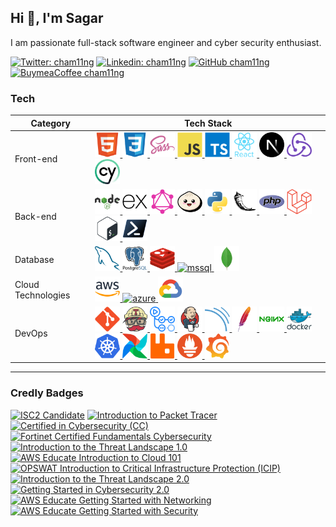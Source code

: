 ## Hi 👋, I'm Sagar

I am passionate full-stack software engineer and cyber security enthusiast.

[![Twitter: cham11ng](https://img.shields.io/twitter/follow/cham11ng?style=social)](https://twitter.com/cham11ng)
[![Linkedin: cham11ng](https://img.shields.io/badge/-cham11ng-blue?style=flat-square&logo=Linkedin&logoColor=white&link=https://www.linkedin.com/in/cham11ng/)](https://www.linkedin.com/in/cham11ng/)
[![GitHub cham11ng](https://img.shields.io/github/followers/cham11ng?label=follow&style=social)](https://github.com/cham11ng)
[![BuymeaCoffee cham11ng](https://img.shields.io/badge/-Buy%20me%20a%20Coffee-grey?logo=buy-me-a-coffee&style=social)](https://www.buymeacoffee.com/cham11ng)

### Tech

<table>
  <thead>
    <tr>
      <th>Category</th>
      <th>Tech Stack</th>
    </tr>
  </thead>
  <tbody>
    <tr>
      <td>Front-end</td>
      <td>
        <div class="skills">
          <a
            href="https://www.w3.org/TR/2008/WD-html5-20080122/"
            target="_blank"
            rel="noreferrer">
            <img
              src="https://raw.githubusercontent.com/devicons/devicon/master/icons/html5/html5-original.svg"
              alt="html5"
              width="40"
              height="40" />
          </a>
          <a
            href="https://www.w3.org/Style/CSS/Overview.en.html"
            target="_blank"
            rel="noreferrer">
            <img
              src="https://raw.githubusercontent.com/devicons/devicon/master/icons/css3/css3-original.svg"
              alt="css3"
              width="40"
              height="40" />
          </a>
          <a href="https://sass-lang.com/" target="_blank" rel="noreferrer">
            <img
              src="https://raw.githubusercontent.com/devicons/devicon/master/icons/sass/sass-original.svg"
              alt="sass"
              width="40"
              height="40" />
          </a>
          <a
            href="https://developer.mozilla.org/en-US/docs/Web/JavaScript"
            target="_blank"
            rel="noreferrer">
            <img
              src="https://raw.githubusercontent.com/devicons/devicon/master/icons/javascript/javascript-original.svg"
              alt="javascript"
              width="40"
              height="40" />
          </a>
          <a
            href="https://www.typescriptlang.org/"
            target="_blank"
            rel="noreferrer">
            <img
              src="https://raw.githubusercontent.com/devicons/devicon/master/icons/typescript/typescript-original.svg"
              alt="typescript"
              width="40"
              height="40" />
          </a>
          <a href="https://reactjs.org/" target="_blank" rel="noreferrer">
            <img
              src="https://raw.githubusercontent.com/devicons/devicon/master/icons/react/react-original-wordmark.svg"
              alt="react"
              width="40"
              height="40" />
          </a>
          <a href="https://nextjs.org/" target="_blank" rel="noreferrer">
            <img
              src="https://raw.githubusercontent.com/devicons/devicon/master/icons/nextjs/nextjs-original.svg"
              alt="nextjs"
              width="40"
              height="40" />
          </a>
          <a href="https://redux.js.org/" target="_blank" rel="noreferrer">
            <img
              src="https://raw.githubusercontent.com/devicons/devicon/master/icons/redux/redux-original.svg"
              alt="redux"
              width="40"
              height="40" />
          </a>
          <a href="https://www.cypress.io/" target="_blank" rel="noreferrer">
            <img
              src="https://raw.githubusercontent.com/devicons/devicon/master/icons/cypressio/cypressio-original.svg"
              alt="cypress"
              width="40"
              height="40" />
          </a>
        </div>
      </td>
    </tr>
    <tr>
      <td>Back-end</td>
      <td>
        <div class="skills">
          <a href="https://nodejs.org" target="_blank" rel="noreferrer">
            <img
              src="https://raw.githubusercontent.com/devicons/devicon/master/icons/nodejs/nodejs-original-wordmark.svg"
              alt="nodejs"
              width="40"
              height="40" />
          </a>
          <a href="https://expressjs.com/" target="_blank" rel="noreferrer">
            <img
              src="https://raw.githubusercontent.com/devicons/devicon/master/icons/express/express-original.svg"
              alt="expressjs"
              width="40"
              height="40" />
          </a>
          <a href="https://graphql.org/" target="_blank" rel="noreferrer">
            <img
              src="https://raw.githubusercontent.com/devicons/devicon/master/icons/graphql/graphql-plain.svg"
              alt="graphql"
              width="40"
              height="40" />
          </a>
          <a href="https://bun.sh/" target="_blank" rel="noreferrer">
            <img
              src="https://raw.githubusercontent.com/devicons/devicon/master/icons/bun/bun-original.svg"
              alt="bun"
              width="40"
              height="40" />
          </a>
          <a href="https://www.python.org" target="_blank" rel="noreferrer">
            <img
              src="https://raw.githubusercontent.com/devicons/devicon/master/icons/python/python-original.svg"
              alt="python"
              width="40"
              height="40" />
          </a>
          <a
            href="https://flask.palletsprojects.com/en/3.0.x/"
            target="_blank"
            rel="noreferrer">
            <img
              src="https://raw.githubusercontent.com/devicons/devicon/master/icons/flask/flask-original.svg"
              alt="flask"
              width="40"
              height="40" />
          </a>
          <a href="https://www.php.net" target="_blank" rel="noreferrer">
            <img
              src="https://raw.githubusercontent.com/devicons/devicon/master/icons/php/php-original.svg"
              alt="php"
              width="40"
              height="40" />
          </a>
          <a href="https://laravel.com/" target="_blank" rel="noreferrer">
            <img
              src="https://raw.githubusercontent.com/devicons/devicon/master/icons/laravel/laravel-original.svg"
              alt="laravel"
              width="40"
              height="40" />
          </a>
          <a
            href="https://www.gnu.org/software/bash/"
            target="_blank"
            rel="noreferrer">
            <img
              src="https://raw.githubusercontent.com/devicons/devicon/master/icons/bash/bash-original.svg"
              alt="bash"
              width="40"
              height="40" />
          </a>
          <a
            href="https://learn.microsoft.com/en-us/powershell/"
            target="_blank"
            rel="noreferrer">
            <img
              src="https://raw.githubusercontent.com/devicons/devicon/master/icons/powershell/powershell-original.svg"
              alt="powershell"
              width="40"
              height="40" />
          </a>
        </div>
      </td>
    </tr>
    <tr>
      <td>Database</td>
      <td>
        <div class="skills">
          <a href="https://www.mysql.com/" target="_blank" rel="noreferrer">
            <img
              src="https://raw.githubusercontent.com/devicons/devicon/master/icons/mysql/mysql-original.svg"
              alt="mysql"
              width="40"
              height="40" />
          </a>
          <a href="https://www.postgresql.org" target="_blank" rel="noreferrer">
            <img
              src="https://raw.githubusercontent.com/devicons/devicon/master/icons/postgresql/postgresql-original-wordmark.svg"
              alt="postgresql"
              width="40"
              height="40" />
          </a>
          <a href="https://redis.io/" target="_blank" rel="noreferrer">
            <img
              src="https://raw.githubusercontent.com/devicons/devicon/master/icons/redis/redis-original.svg"
              alt="redis"
              width="40"
              height="40" />
          </a>
          <a
            href="https://www.microsoft.com/en-us/sql-server"
            target="_blank"
            rel="noreferrer">
            <img
              src="https://www.svgrepo.com/show/303229/microsoft-sql-server-logo.svg"
              alt="mssql"
              width="40"
              height="40" />
          </a>
          <a href="https://www.mongodb.com" target="_blank" rel="noreferrer">
            <img
              src="https://raw.githubusercontent.com/devicons/devicon/master/icons/mongodb/mongodb-original.svg"
              alt="mongodb"
              width="40"
              height="40" />
          </a>
        </div>
      </td>
    </tr>
    <tr>
      <td>Cloud Technologies</td>
      <td>
        <div class="skills">
          <a href="https://aws.amazon.com" target="_blank" rel="noreferrer">
            <img
              src="https://raw.githubusercontent.com/devicons/devicon/master/icons/amazonwebservices/amazonwebservices-original-wordmark.svg"
              alt="aws"
              width="40"
              height="40" />
          </a>
          <a
            href="https://azure.microsoft.com/"
            target="_blank"
            rel="noreferrer">
            <img
              src="https://user-images.githubusercontent.com/25181517/183911544-95ad6ba7-09bf-4040-ac44-0adafedb9616.png"
              alt="azure"
              width="40"
              height="40" />
          </a>
          <a href="https://cloud.google.com/" target="_blank" rel="noreferrer">
            <img
              src="https://raw.githubusercontent.com/devicons/devicon/master/icons/googlecloud/googlecloud-original.svg"
              alt="googlecloud"
              width="40"
              height="40" />
          </a>
        </div>
      </td>
    </tr>
    <tr>
      <td>DevOps</td>
      <td>
        <div class="skills">
          <a href="https://git-scm.com/" target="_blank" rel="noreferrer">
            <img
              src="https://raw.githubusercontent.com/devicons/devicon/master/icons/git/git-original.svg"
              alt="git"
              width="40"
              height="40" />
          </a>
          <a href="https://www.travis-ci.com/" target="_blank" rel="noreferrer">
            <img
              src="https://raw.githubusercontent.com/devicons/devicon/master/icons/travis/travis-original.svg"
              alt="travis"
              width="40"
              height="40" />
          </a>
          <a
            href="https://github.com/features/actions"
            target="_blank"
            rel="noreferrer">
            <img
              src="https://raw.githubusercontent.com/devicons/devicon/master/icons/githubactions/githubactions-original.svg"
              alt="githubactions"
              width="40"
              height="40" />
          </a>
          <a href="https://www.jenkins.io/" target="_blank" rel="noreferrer">
            <img
              src="https://raw.githubusercontent.com/devicons/devicon/master/icons/jenkins/jenkins-original.svg"
              alt="jenkins"
              width="40"
              height="40" />
          </a>
          <a
            href="https://www.sonarsource.com/products/sonarqube/"
            target="_blank"
            rel="noreferrer">
            <img
              src="https://raw.githubusercontent.com/devicons/devicon/master/icons/sonarqube/sonarqube-original.svg"
              alt="sonarqube"
              width="40"
              height="40" />
          </a>
          <a href="https://httpd.apache.org/" target="_blank" rel="noreferrer">
            <img
              src="https://raw.githubusercontent.com/devicons/devicon/master/icons/apache/apache-original.svg"
              alt="apache"
              width="40"
              height="40" />
          </a>
          <a href="https://www.nginx.com" target="_blank" rel="noreferrer">
            <img
              src="https://raw.githubusercontent.com/devicons/devicon/master/icons/nginx/nginx-original.svg"
              alt="nginx"
              width="40"
              height="40" />
          </a>
          <a href="https://www.docker.com/" target="_blank" rel="noreferrer">
            <img
              src="https://raw.githubusercontent.com/devicons/devicon/master/icons/docker/docker-original-wordmark.svg"
              alt="docker"
              width="40"
              height="40" />
          </a>
          <a href="https://kubernetes.io/" target="_blank" rel="noreferrer">
            <img
              src="https://raw.githubusercontent.com/devicons/devicon/master/icons/kubernetes/kubernetes-original.svg"
              alt="kubernetes"
              width="40"
              height="40" />
          </a>
          <a
            href="https://airflow.apache.org/"
            target="_blank"
            rel="noreferrer">
            <img
              src="https://raw.githubusercontent.com/devicons/devicon/master/icons/apacheairflow/apacheairflow-original.svg"
              alt="apacheairflow"
              width="40"
              height="40" />
          </a>
          <a href="https://www.rabbitmq.com/" target="_blank" rel="noreferrer">
            <img
              src="https://raw.githubusercontent.com/devicons/devicon/master/icons/rabbitmq/rabbitmq-original.svg"
              alt="rabbitmq"
              width="40"
              height="40" />
          </a>
          <a href="https://prometheus.io/" target="_blank" rel="noreferrer">
            <img
              src="https://raw.githubusercontent.com/devicons/devicon/master/icons/prometheus/prometheus-original.svg"
              alt="prometheus"
              width="40"
              height="40" />
          </a>
          <a href="https://grafana.com/" target="_blank" rel="noreferrer">
            <img
              src="https://raw.githubusercontent.com/devicons/devicon/master/icons/grafana/grafana-original.svg"
              alt="grafana"
              width="40"
              height="40" />
          </a>
        </div>
      </td>
    </tr>
  </tbody>
</table>

---

### Credly Badges

<!--START_SECTION:badges-->
[![ISC2 Candidate](https://images.credly.com/size/100x100/images/9180921d-4a13-429e-9357-6f9706a554f0/image.png)](http://www.credly.com/badges/abe9c7c8-bd28-4377-8522-87b68344ba5a "ISC2 Candidate")
[![Introduction to Packet Tracer](https://images.credly.com/size/100x100/images/09b6d58c-763a-4b40-aea1-787d8f46bbcd/Intro2PT.png)](http://www.credly.com/badges/40643888-3cc5-421d-8395-947d651d215f "Introduction to Packet Tracer")
[![Certified in Cybersecurity (CC)](https://images.credly.com/size/100x100/images/2030e43f-8003-4d4b-9630-847add403c87/image.png)](http://www.credly.com/badges/e801a6c7-8965-458d-8447-477056ea59d6 "Certified in Cybersecurity (CC)")
[![Fortinet Certified Fundamentals Cybersecurity](https://images.credly.com/size/100x100/images/22a0ece5-ff05-4594-8320-25e55e9ae203/image.png)](http://www.credly.com/badges/3c89be10-ff93-4e71-b75c-2def97edee30 "Fortinet Certified Fundamentals Cybersecurity")
[![Introduction to the Threat Landscape 1.0](https://images.credly.com/size/100x100/images/8395e492-f8aa-4617-a258-6c844f628fa2/image.png)](http://www.credly.com/badges/fa3d32d1-ef4d-469b-b915-b1e12688a243 "Introduction to the Threat Landscape 1.0")
[![AWS Educate Introduction to Cloud 101](https://images.credly.com/size/100x100/images/8d67bbf4-128b-4141-b5f1-1bc61bbfbaa6/image.png)](http://www.credly.com/badges/276cc329-2607-4cf0-98cc-bf2f44919b0a "AWS Educate Introduction to Cloud 101")
[![OPSWAT Introduction to Critical Infrastructure Protection (ICIP)](https://images.credly.com/size/100x100/images/f9f3c533-9b5a-47eb-8a3e-5734663116c0/image.png)](http://www.credly.com/badges/cf60fc47-d5cf-4237-b496-7a3f21c571c9 "OPSWAT Introduction to Critical Infrastructure Protection (ICIP)")
[![Introduction to the Threat Landscape 2.0](https://images.credly.com/size/100x100/images/083854d8-3a8f-465c-b414-19507f9703d9/image.png)](http://www.credly.com/badges/116d0460-c640-4073-9436-23b4b5c15c94 "Introduction to the Threat Landscape 2.0")
[![Getting Started in Cybersecurity 2.0](https://images.credly.com/size/100x100/images/39641a02-c97f-40d0-8773-d3a475954e9e/image.png)](http://www.credly.com/badges/9966cf27-b57b-4c9c-89d9-1e96870840fa "Getting Started in Cybersecurity 2.0")
[![AWS Educate Getting Started with Networking](https://images.credly.com/size/100x100/images/979e42e2-1d32-4d21-97ea-53d991ea50fb/image.png)](http://www.credly.com/badges/6034d84b-c6cd-42a4-ae54-b9462f204b81 "AWS Educate Getting Started with Networking")
[![AWS Educate Getting Started with Security](https://images.credly.com/size/100x100/images/80845928-d1f8-4549-ae9d-27676fba897e/image.png)](http://www.credly.com/badges/bcabca52-a06d-4bfa-bd19-002e0a73dadc "AWS Educate Getting Started with Security")
<!--END_SECTION:badges-->
